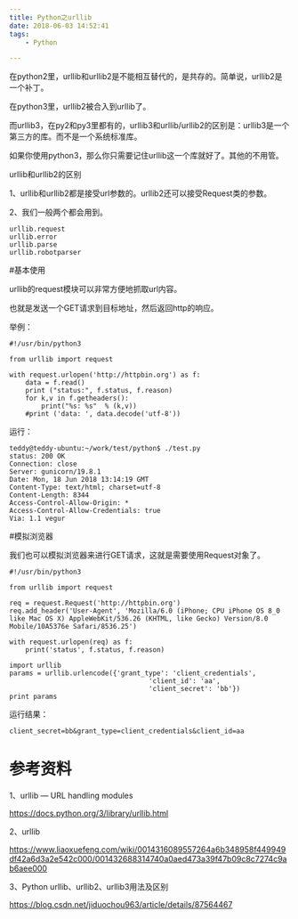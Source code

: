 ```yaml
---
title: Python之urllib
date: 2018-06-03 14:52:41
tags:
	- Python

---
```




在python2里，urllib和urllib2是不能相互替代的，是共存的。简单说，urllib2是一个补丁。

在python3里，urllib2被合入到urllib了。

而urllib3，在py2和py3里都有的，urllib3和urllib/urllib2的区别是：urllib3是一个第三方的库。而不是一个系统标准库。

如果你使用python3，那么你只需要记住urllib这一个库就好了。其他的不用管。



urllib和urllib2的区别

1、urllib和urllib2都是接受url参数的。urllib2还可以接受Request类的参数。

2、我们一般两个都会用到。

```
urllib.request
urllib.error
urllib.parse
urllib.robotparser
```



#基本使用

urllib的request模块可以非常方便地抓取url内容。

也就是发送一个GET请求到目标地址，然后返回http的响应。

举例：

```
#!/usr/bin/python3

from urllib import request

with request.urlopen('http://httpbin.org') as f:
	data = f.read()
	print ("status:", f.status, f.reason)
	for k,v in f.getheaders():
		print("%s: %s"  % (k,v))
	#print ('data: ', data.decode('utf-8'))
```

运行：

```
teddy@teddy-ubuntu:~/work/test/python$ ./test.py 
status: 200 OK
Connection: close
Server: gunicorn/19.8.1
Date: Mon, 18 Jun 2018 13:14:19 GMT
Content-Type: text/html; charset=utf-8
Content-Length: 8344
Access-Control-Allow-Origin: *
Access-Control-Allow-Credentials: true
Via: 1.1 vegur
```

#模拟浏览器

我们也可以模拟浏览器来进行GET请求，这就是需要使用Request对象了。

```
#!/usr/bin/python3

from urllib import request

req = request.Request('http://httpbin.org')
req.add_header('User-Agent', 'Mozilla/6.0 (iPhone; CPU iPhone OS 8_0 like Mac OS X) AppleWebKit/536.26 (KHTML, like Gecko) Version/8.0 Mobile/10A5376e Safari/8536.25')

with request.urlopen(req) as f:
	print('status', f.status, f.reason)
```



```
import urllib
params = urllib.urlencode({'grant_type': 'client_credentials',
                                   'client_id': 'aa',
                                   'client_secret': 'bb'})
print params
```

运行结果：

```
client_secret=bb&grant_type=client_credentials&client_id=aa
```



# 参考资料

1、urllib — URL handling modules

https://docs.python.org/3/library/urllib.html

2、urllib

https://www.liaoxuefeng.com/wiki/0014316089557264a6b348958f449949df42a6d3a2e542c000/001432688314740a0aed473a39f47b09c8c7274c9ab6aee000

3、Python urllib、urllib2、urllib3用法及区别

<https://blog.csdn.net/jiduochou963/article/details/87564467>

